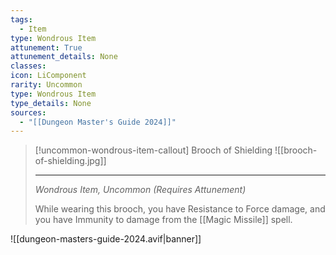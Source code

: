 ```yaml
---
tags:
  - Item
type: Wondrous Item
attunement: True
attunement_details: None
classes:
icon: LiComponent
rarity: Uncommon
type: Wondrous Item
type_details: None
sources: 
  - "[[Dungeon Master's Guide 2024]]"
---
```

>[!uncommon-wondrous-item-callout] Brooch of Shielding
>![[brooch-of-shielding.jpg]]
>
>- - -
>_Wondrous Item, Uncommon (Requires Attunement)_
>
>While wearing this brooch, you have Resistance to Force damage, and you have Immunity to damage from the [[Magic Missile]] spell.
>


![[dungeon-masters-guide-2024.avif|banner]]